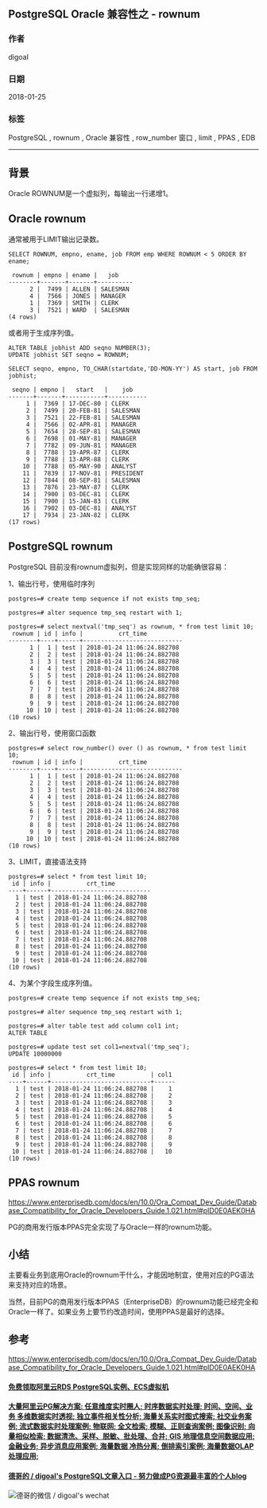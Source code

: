 ## PostgreSQL Oracle 兼容性之 - rownum
                                           
### 作者                                           
digoal                                           
                                           
### 日期                                           
2018-01-25                                          
                                           
### 标签                                           
PostgreSQL , rownum , Oracle 兼容性 , row_number 窗口 , limit , PPAS , EDB  
                 
----               
                 
## 背景      
Oracle ROWNUM是一个虚拟列，每输出一行递增1。  
  
## Oracle rownum  
通常被用于LIMIT输出记录数。  
  
```  
SELECT ROWNUM, empno, ename, job FROM emp WHERE ROWNUM < 5 ORDER BY ename;  
   
 rownum | empno | ename |   job  
--------+-------+-------+----------  
      2 |  7499 | ALLEN | SALESMAN  
      4 |  7566 | JONES | MANAGER  
      1 |  7369 | SMITH | CLERK  
      3 |  7521 | WARD  | SALESMAN  
(4 rows)  
```  
  
或者用于生成序列值。  
  
```  
ALTER TABLE jobhist ADD seqno NUMBER(3);  
UPDATE jobhist SET seqno = ROWNUM;  
```  
  
```  
SELECT seqno, empno, TO_CHAR(startdate,'DD-MON-YY') AS start, job FROM jobhist;  
   
 seqno | empno |   start   |    job  
-------+-------+-----------+-----------  
     1 |  7369 | 17-DEC-80 | CLERK  
     2 |  7499 | 20-FEB-81 | SALESMAN  
     3 |  7521 | 22-FEB-81 | SALESMAN  
     4 |  7566 | 02-APR-81 | MANAGER  
     5 |  7654 | 28-SEP-81 | SALESMAN  
     6 |  7698 | 01-MAY-81 | MANAGER  
     7 |  7782 | 09-JUN-81 | MANAGER  
     8 |  7788 | 19-APR-87 | CLERK  
     9 |  7788 | 13-APR-88 | CLERK  
    10 |  7788 | 05-MAY-90 | ANALYST  
    11 |  7839 | 17-NOV-81 | PRESIDENT  
    12 |  7844 | 08-SEP-81 | SALESMAN  
    13 |  7876 | 23-MAY-87 | CLERK  
    14 |  7900 | 03-DEC-81 | CLERK  
    15 |  7900 | 15-JAN-83 | CLERK  
    16 |  7902 | 03-DEC-81 | ANALYST  
    17 |  7934 | 23-JAN-82 | CLERK  
(17 rows)  
```  
  
## PostgreSQL rownum  
  
PostgreSQL 目前没有rownum虚拟列，但是实现同样的功能确很容易：  
  
1、输出行号，使用临时序列  
  
```  
postgres=# create temp sequence if not exists tmp_seq;  
  
postgres=# alter sequence tmp_seq restart with 1;  
  
postgres=# select nextval('tmp_seq') as rownum, * from test limit 10;  
 rownum | id | info |          crt_time            
--------+----+------+----------------------------  
      1 |  1 | test | 2018-01-24 11:06:24.882708  
      2 |  2 | test | 2018-01-24 11:06:24.882708  
      3 |  3 | test | 2018-01-24 11:06:24.882708  
      4 |  4 | test | 2018-01-24 11:06:24.882708  
      5 |  5 | test | 2018-01-24 11:06:24.882708  
      6 |  6 | test | 2018-01-24 11:06:24.882708  
      7 |  7 | test | 2018-01-24 11:06:24.882708  
      8 |  8 | test | 2018-01-24 11:06:24.882708  
      9 |  9 | test | 2018-01-24 11:06:24.882708  
     10 | 10 | test | 2018-01-24 11:06:24.882708  
(10 rows)  
```  
  
2、输出行号，使用窗口函数  
  
```  
postgres=# select row_number() over () as rownum, * from test limit 10;  
 rownum | id | info |          crt_time            
--------+----+------+----------------------------  
      1 |  1 | test | 2018-01-24 11:06:24.882708  
      2 |  2 | test | 2018-01-24 11:06:24.882708  
      3 |  3 | test | 2018-01-24 11:06:24.882708  
      4 |  4 | test | 2018-01-24 11:06:24.882708  
      5 |  5 | test | 2018-01-24 11:06:24.882708  
      6 |  6 | test | 2018-01-24 11:06:24.882708  
      7 |  7 | test | 2018-01-24 11:06:24.882708  
      8 |  8 | test | 2018-01-24 11:06:24.882708  
      9 |  9 | test | 2018-01-24 11:06:24.882708  
     10 | 10 | test | 2018-01-24 11:06:24.882708  
(10 rows)  
```  
  
3、LIMIT，直接语法支持  
  
```  
postgres=# select * from test limit 10;  
 id | info |          crt_time            
----+------+----------------------------  
  1 | test | 2018-01-24 11:06:24.882708  
  2 | test | 2018-01-24 11:06:24.882708  
  3 | test | 2018-01-24 11:06:24.882708  
  4 | test | 2018-01-24 11:06:24.882708  
  5 | test | 2018-01-24 11:06:24.882708  
  6 | test | 2018-01-24 11:06:24.882708  
  7 | test | 2018-01-24 11:06:24.882708  
  8 | test | 2018-01-24 11:06:24.882708  
  9 | test | 2018-01-24 11:06:24.882708  
 10 | test | 2018-01-24 11:06:24.882708  
(10 rows)  
```  
  
4、为某个字段生成序列值。  
  
```  
postgres=# create temp sequence if not exists tmp_seq;  
  
postgres=# alter sequence tmp_seq restart with 1;  
  
postgres=# alter table test add column col1 int;  
ALTER TABLE  
  
postgres=# update test set col1=nextval('tmp_seq');  
UPDATE 10000000  
  
postgres=# select * from test limit 10;  
 id | info |          crt_time          | col1   
----+------+----------------------------+------  
  1 | test | 2018-01-24 11:06:24.882708 |    1  
  2 | test | 2018-01-24 11:06:24.882708 |    2  
  3 | test | 2018-01-24 11:06:24.882708 |    3  
  4 | test | 2018-01-24 11:06:24.882708 |    4  
  5 | test | 2018-01-24 11:06:24.882708 |    5  
  6 | test | 2018-01-24 11:06:24.882708 |    6  
  7 | test | 2018-01-24 11:06:24.882708 |    7  
  8 | test | 2018-01-24 11:06:24.882708 |    8  
  9 | test | 2018-01-24 11:06:24.882708 |    9  
 10 | test | 2018-01-24 11:06:24.882708 |   10  
(10 rows)  
```  
  
## PPAS rownum  
https://www.enterprisedb.com/docs/en/10.0/Ora_Compat_Dev_Guide/Database_Compatibility_for_Oracle_Developers_Guide.1.021.html#pID0E0AEK0HA  
  
PG的商用发行版本PPAS完全实现了与Oracle一样的rownum功能。  
  
## 小结  
主要看业务到底用Oracle的rownum干什么，才能因地制宜，使用对应的PG语法来支持对应的场景。  
  
当然，目前PG的商用发行版本PPAS（EnterpriseDB）的rownum功能已经完全和Oracle一样了。如果业务上要节约改造时间，使用PPAS是最好的选择。  
  
## 参考  
  
https://www.enterprisedb.com/docs/en/10.0/Ora_Compat_Dev_Guide/Database_Compatibility_for_Oracle_Developers_Guide.1.021.html#pID0E0AEK0HA  
  
     
  
  
  
  
  
  
  
  
  
  
  
  
  
  
  
  
  
  
  
  
  
  
  
  
  
  
  
  
  
  
  
  
  
  
  
  
  
#### [免费领取阿里云RDS PostgreSQL实例、ECS虚拟机](https://www.aliyun.com/database/postgresqlactivity "57258f76c37864c6e6d23383d05714ea")
  
  
#### [大量阿里云PG解决方案: 任意维度实时圈人; 时序数据实时处理; 时间、空间、业务 多维数据实时透视; 独立事件相关性分析; 海量关系实时图式搜索; 社交业务案例; 流式数据实时处理案例; 物联网; 全文检索; 模糊、正则查询案例; 图像识别; 向量相似检索; 数据清洗、采样、脱敏、批处理、合并; GIS 地理信息空间数据应用; 金融业务; 异步消息应用案例; 海量数据 冷热分离; 倒排索引案例; 海量数据OLAP处理应用;](https://yq.aliyun.com/topic/118 "40cff096e9ed7122c512b35d8561d9c8")
  
  
#### [德哥的 / digoal's PostgreSQL文章入口 - 努力做成PG资源最丰富的个人blog](https://github.com/digoal/blog/blob/master/README.md "22709685feb7cab07d30f30387f0a9ae")
  
  
![德哥的微信 / digoal's wechat](../pic/digoal_weixin.jpg "f7ad92eeba24523fd47a6e1a0e691b59")
  
